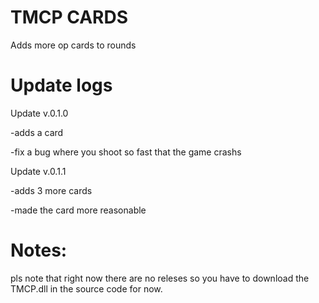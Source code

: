 # TMCP CARDS
Adds more op cards to rounds

# Update logs
Update v.0.1.0

-adds a card

-fix a bug where you shoot so fast that the game crashs

Update v.0.1.1

-adds 3 more cards

-made the card more reasonable

# Notes:
pls note that right now there are no releses so you have to download the TMCP.dll in the source code for now.



